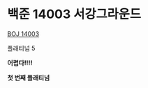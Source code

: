 # 백준 14003 서강그라운드

[BOJ 14003](https://www.acmicpc.net/problem/14003)

플래티넘 5
<br/>

**어렵다!!!!**
<br/>

**첫 번째 플래티넘**
